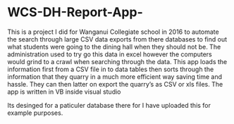 # WCS-DH-Report-App-

This is a project I did for Wanganui Collegiate school in 2016 to automate the search through large CSV data exports from there databases to find out what students were going to the dining hall when they should not be.
The administration used to try go this data in excel however the computers would grind to a crawl when searching through the data.
This app loads the information first from a CSV file in to data tables then sorts through the information that they quarry in a much more efficient way saving time and hassle.
They can then latter on export the quarry’s as CSV or xls files.
The app is written in VB inside visual studio

Its desinged for a paticuler database there for I have uploaded this for example purposes. 
